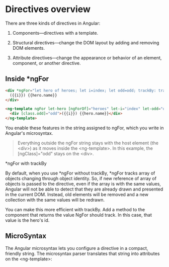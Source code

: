 # Directives overview

There are three kinds of directives in Angular:

1. Components—directives with a template.

2. Structural directives—change the DOM layout by adding and removing DOM elements.

3. Attribute directives—change the appearance or behavior of an element, component, or another directive.

## Inside *ngFor

```html
<div *ngFor="let hero of heroes; let i=index; let odd=odd; trackBy: trackById" [class.odd]="odd">
  ({{i}}) {{hero.name}}
</div>

<ng-template ngFor let-hero [ngForOf]="heroes" let-i="index" let-odd="odd" [ngForTrackBy]="trackById">
  <div [class.odd]="odd">({{i}}) {{hero.name}}</div>
</ng-template>
```

You enable these features in the string assigned to ngFor, which you write in Angular's microsyntax.

> Everything outside the ngFor string stays with the host element (the \<div>) as it moves inside the \<ng-template>. In this example, the [ngClass]="odd" stays on the \<div>.

*ngFor with trackBy

By default, when you use *ngFor without trackBy, *ngFor tracks array of objects changing through object identity. So, if new reference of array of objects is passed to the directive, even if the array is with the same values, Angular will not be able to detect that they are already drawn and presented in the current DOM. Instead, old elements will be removed and a new collection with the same values will be redrawn.

You can make this more efficient with trackBy. Add a method to the component that returns the value NgFor should track. In this case, that value is the hero's id.

## MicroSyntax

The Angular microsyntax lets you configure a directive in a compact, friendly string. The microsyntax parser translates that string into attributes on the \<ng-template>:
